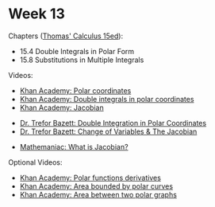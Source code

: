 # Week 13

Chapters ([Thomas' Calculus 15ed](https://annas-archive.org/md5/ca33a08bbe2ed2ef4769d8ff9fbdde41)):
- 15.4 Double Integrals in Polar Form
- 15.8 Substitutions in Multiple Integrals

Videos:
- [Khan Academy: Polar coordinates](https://www.khanacademy.org/math/multivariable-calculus/integrating-multivariable-functions/double-integrals-a/v/polar-coordinates-1)
- [Khan Academy: Double integrals in polar coordinates](https://www.khanacademy.org/math/multivariable-calculus/integrating-multivariable-functions/double-integrals-a/a/double-integrals-in-polar-coordinates)
- [Khan Academy: Jacobian](https://www.khanacademy.org/math/multivariable-calculus/multivariable-derivatives/jacobian/v/jacobian-prerequisite-knowledge)
<!---->
- [Dr. Trefor Bazett: Double Integration in Polar Coordinates](https://www.youtube.com/watch?v=U-13q74uvTo)
- [Dr. Trefor Bazett: Change of Variables & The Jacobian](https://www.youtube.com/watch?v=wUF-lyyWpUc)
<!---->
- [Mathemaniac: What is Jacobian?](https://www.youtube.com/watch?v=wCZ1VEmVjVo)

Optional Videos:
- [Khan Academy: Polar functions derivatives](https://www.khanacademy.org/math/ap-calculus-bc/bc-advanced-functions-new/bc-9-7/v/derivatives-in-polar-coordinates)
- [Khan Academy: Area bounded by polar curves](https://www.khanacademy.org/math/ap-calculus-bc/bc-advanced-functions-new/bc-9-8/v/formula-area-polar-graph)
- [Khan Academy: Area between two polar graphs](https://www.khanacademy.org/math/ap-calculus-bc/bc-advanced-functions-new/bc-9-9/v/area-defined-by-two-polar-graphs)